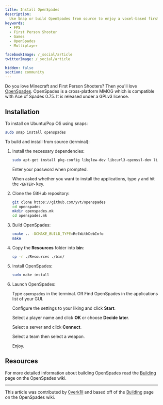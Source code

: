 ```yaml
---
title: Install OpenSpades
description:
  Use Snap or build OpenSpades from source to enjoy a voxel-based first person shooter.
keywords:
  - FPS
  - First Person Shooter
  - Games
  - OpenSpades
  - Multiplayer

facebookImage: /_social/article
twitterImage: /_social/article

hidden: false
section: community
---
```


Do you love Minecraft and First Person Shooters? Then you'll love [OpenSpades](https://openspades.yvt.jp/). OpenSpades is a cross-platform MMOG which is compatible with Ace of Spades 0.75. It is released under a GPLv3 license.

## Installation

To install on Ubuntu/Pop OS using snaps:

```bash
sudo snap install openspades
```

To build and install from source (terminal):

1. Install the necessary dependencies:

    ```bash
    sudo apt-get install pkg-config libglew-dev libcurl3-openssl-dev libsdl2-dev libsdl2-image-dev libalut-dev xdg-utils libfreetype6-dev libopus-dev libopusfile-dev libjpeg-dev libxinerama-dev libxft-dev git cmake imagemagick
    ```

    Enter your password when prompted.

    When asked whether you want to install the applications, type `y` and hit the `<ENTER>` key.

2. Clone the GitHub repository:

    ```bash
    git clone https://github.com/yvt/openspades
    cd openspades
    mkdir openspades.mk
    cd openspades.mk
    ```

3. Build OpenSpades:

    ```bash
    cmake .. -DCMAKE_BUILD_TYPE=RelWithDebInfo
    make
    ```

4. Copy the **Resources** folder into **bin**:

    ```bash
    cp -r ./Resources ./bin/
    ```

5. Install OpenSpades:

    ```bash
    sudo make install
    ```

6. Launch OpenSpades:

    Type `openspades` in the terminal. OR Find OpenSpades in the applications list of your GUI.

    Configure the settings to your liking and click **Start**.

    Select a player name and click **OK** or choose **Decide later**.

    Select a server and click **Connect**.

    Select a team then select a weapon.

    Enjoy.

## Resources

For more detailed information about building OpenSpades read the [Building](https://github.com/yvt/openspades/wiki/Building) page on the OpenSpades wiki.

---

This article was contributed by [0verk1ll](https://github.com/0verk1ll) and based off of the [Building](https://github.com/yvt/openspades/wiki/Building) page on the OpenSpades wiki.
